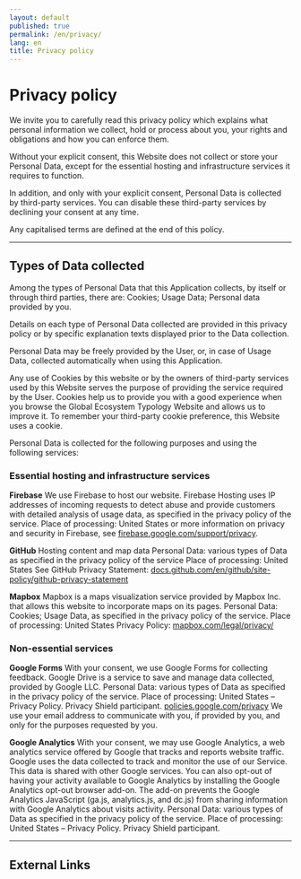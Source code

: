 ```yaml
---
layout: default
published: true
permalink: /en/privacy/
lang: en
title: Privacy policy
---
```



# Privacy policy

We invite you to carefully read this privacy policy which explains what personal information we collect, hold or process about you, your rights and obligations and how you can enforce them.

Without your explicit consent, this Website does not collect or store your Personal Data, except for the essential hosting and infrastructure services it requires to function.

In addition, and only with your explicit consent, Personal Data is collected by third-party services. You can disable these third-party services by declining your consent at any time.

Any capitalised terms are defined at the end of this policy.

---
## Types of Data collected

Among the types of Personal Data that this Application collects, by itself or through third parties, there are: Cookies; Usage Data; Personal data provided by you.

Details on each type of Personal Data collected are provided in this privacy policy or by specific explanation texts displayed prior to the Data collection.

Personal Data may be freely provided by the User, or, in case of Usage Data, collected automatically when using this Application.

Any use of Cookies by this website or by the owners of third-party services used by this Website serves the purpose of providing the service required by the User. Cookies help us to provide you with a good experience when you browse the Global Ecosystem Typology Website and allows us to improve it. To remember your third-party cookie preference, this Website uses a cookie.

Personal Data is collected for the following purposes and using the following services:

### Essential hosting and infrastructure services 

**Firebase**
We use Firebase to host our website.
Firebase Hosting uses IP addresses of incoming requests to detect abuse and provide customers with detailed analysis of usage data, as specified in the privacy policy of the service. 
Place of processing: United States
or more information on privacy and security in Firebase, see [firebase.google.com/support/privacy](https://firebase.google.com/support/privacy).

**GitHub**
Hosting content and map data
Personal Data: various types of Data as specified in the privacy policy of the service 
Place of processing: United States
See GitHub Privacy Statement:
[docs.github.com/en/github/site-policy/github-privacy-statement](https://docs.github.com/en/github/site-policy/github-privacy-statement)

**Mapbox**
Mapbox is a maps visualization service provided by Mapbox Inc. that allows this website to incorporate maps on its pages.
Personal Data: Cookies; Usage Data, as specified in the privacy policy of the service.
Place of processing: United States
Privacy Policy:
[mapbox.com/legal/privacy/](https://mapbox.com/legal/privacy/)

### Non-essential services

**Google Forms**
With your consent, we use Google Forms for collecting feedback. Google Drive is a service to save and manage data collected, provided by Google LLC.
Personal Data: various types of Data as specified in the privacy policy of the service.
Place of processing: United States – Privacy Policy. Privacy Shield participant.
[policies.google.com/privacy](https://policies.google.com/privacy)
We use your email address to communicate with you, if provided by you, and only for the purposes requested by you. 

**Google Analytics**
With your consent, we may use Google Analytics, a web analytics service offered by Google that tracks and reports website traffic. Google uses the data collected to track and monitor the use of our Service. This data is shared with other Google services.
You can also opt-out of having your activity available to Google Analytics by installing the Google Analytics opt-out browser add-on. The add-on prevents the Google Analytics JavaScript (ga.js, analytics.js, and dc.js) from sharing information with Google Analytics about visits activity.
Personal Data: various types of Data as specified in the privacy policy of the service.
Place of processing: United States – Privacy Policy. Privacy Shield participant.

---
## External Links

